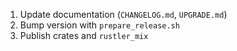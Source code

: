 1. Update documentation (`CHANGELOG.md`, `UPGRADE.md`)
2. Bump version with `prepare_release.sh`
3. Publish crates and `rustler_mix`

